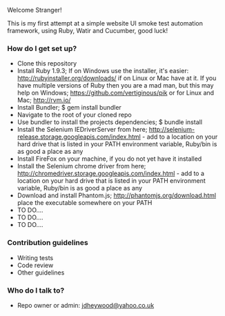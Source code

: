 Welcome Stranger!

This is my first attempt at a simple website UI smoke test automation framework, using Ruby, Watir and Cucumber, good luck!

### How do I get set up? ###

* Clone this repository
* Install Ruby 1.9.3; If on Windows use the installer, it's easier: http://rubyinstaller.org/downloads/ if on Linux or Mac have at it. If you have multiple versions of Ruby then you are a mad man, but this may help on Windows; https://github.com/vertiginous/pik or for Linux and Mac; http://rvm.io/
* Install Bundler; $ gem install bundler
* Navigate to the root of your cloned repo
* Use bundler to install the projects dependencies; $ bundle install
* Install the Selenium IEDriverServer from here; http://selenium-release.storage.googleapis.com/index.html - add to a location on your hard drive that is listed in your PATH environment variable, Ruby<version>/bin is as good a place as any
* Install FireFox on your machine, if you do not yet have it installed
* Install the Selenium chrome driver from here; http://chromedriver.storage.googleapis.com/index.html - add to a location on your hard drive that is listed in your PATH environment variable, Ruby<version>/bin is as good a place as any
* Download and install Phantom.js; http://phantomjs.org/download.html place the executable somewhere on your PATH
* TO DO....
* TO DO....
* TO DO....


### Contribution guidelines ###

* Writing tests
* Code review
* Other guidelines

### Who do I talk to? ###

* Repo owner or admin: jdheywood@yahoo.co.uk